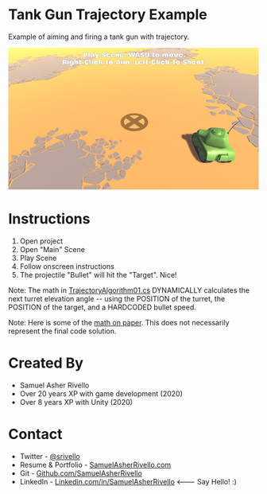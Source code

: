 Tank Gun Trajectory Example
=============

Example of aiming and firing a tank gun with trajectory.

<img src="./README.png" width="600" alt="Screenshot">

Instructions
=============

1. Open project
1. Open "Main" Scene
1. Play Scene
1. Follow onscreen instructions
1. The projectile "Bullet" will hit the "Target". Nice!

Note: The math in <a href="https://github.com/SamuelAsherRivello/tank-gun-trajectory-example/blob/master/Unity/Assets/Scripts/Runtime/RMC/TankGunTrajectory/Model/TrajectoryAlgorithm/TrajectoryAlgorithm01.cs">TrajectoryAlgorithm01.cs</a> DYNAMICALLY calculates the next turret elevation angle -- using the POSITION of the turret, the POSITION of the target, and a HARDCODED bullet speed.

Note: Here is some of the <a href="https://github.com/SamuelAsherRivello/tank-gun-trajectory-example/blob/master/math_on_paper.png">math on paper</a>. This does not necessarily represent the final code solution. 

Created By
=============

- Samuel Asher Rivello 
- Over 20 years XP with game development (2020)
- Over 8 years XP with Unity (2020)

Contact
=============

- Twitter - <a href="https://twitter.com/srivello/">@srivello</a>
- Resume & Portfolio - <a href="http://www.SamuelAsherRivello.com">SamuelAsherRivello.com</a>
- Git - <a href="https://github.com/SamuelAsherRivello/">Github.com/SamuelAsherRivello</a>
- LinkedIn - <a href="https://Linkedin.com/in/SamuelAsherRivello">Linkedin.com/in/SamuelAsherRivello</a> <--- Say Hello! :)



